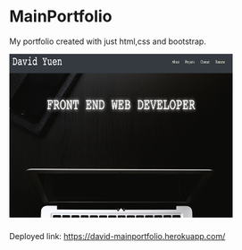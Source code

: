 # MainPortfolio

My portfolio created with just html,css and bootstrap. 

<img src ='./images/snapshot.png' width ='400' height ='300'>


Deployed link:
https://david-mainportfolio.herokuapp.com/
